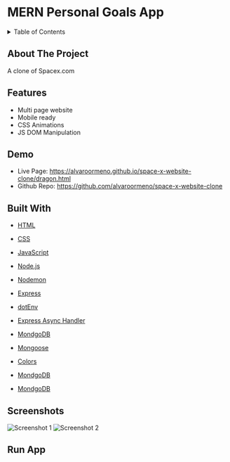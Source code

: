 # MERN Personal Goals App

<!-- TABLE OF CONTENTS -->
<details>
  <summary>Table of Contents</summary>

- [About The Project](#about-the-project)
- [Features](#features)
- [Demo](#demo)
- [Built With](#built-with)
- [Screenshots](#screenshots)
</details>

## About The Project

A clone of Spacex.com

## Features

- Multi page website
- Mobile ready
- CSS Animations
- JS DOM Manipulation

## Demo

- Live Page: https://alvaroormeno.github.io/space-x-website-clone/dragon.html
- Github Repo: https://github.com/alvaroormeno/space-x-website-clone

## Built With

- [HTML](https://developer.mozilla.org/en-US/docs/Web/HTML)
- [CSS](https://developer.mozilla.org/en-US/docs/Web/CSS)
- [JavaScript](https://developer.mozilla.org/en-US/docs/Web/JavaScript)

- [Node.js](https://developer.mozilla.org/en-US/docs/Web/JavaScript)
- [Nodemon](https://developer.mozilla.org/en-US/docs/Web/JavaScript)
- [Express](https://developer.mozilla.org/en-US/docs/Web/JavaScript)
- [dotEnv](https://developer.mozilla.org/en-US/docs/Web/JavaScript)
- [Express Async Handler](https://developer.mozilla.org/en-US/docs/Web/JavaScript)
- [MondgoDB](https://developer.mozilla.org/en-US/docs/Web/JavaScript)
- [Mongoose](https://developer.mozilla.org/en-US/docs/Web/JavaScript)
- [Colors](https://developer.mozilla.org/en-US/docs/Web/JavaScript)

- [MondgoDB](https://developer.mozilla.org/en-US/docs/Web/JavaScript)
- [MondgoDB](https://developer.mozilla.org/en-US/docs/Web/JavaScript)

## Screenshots

![Screenshot 1](img/screenshot1.png)
![Screenshot 2](img/screenshot2.png)

## Run App
